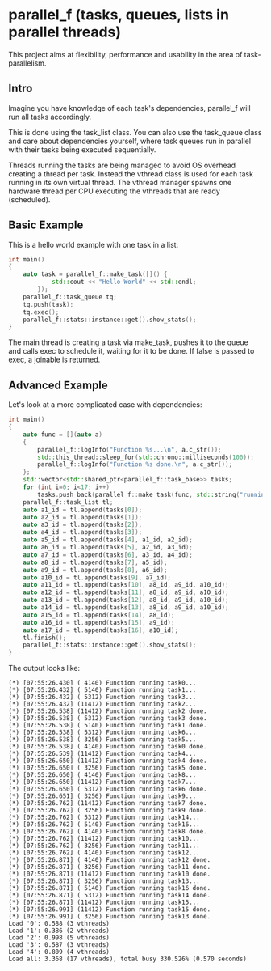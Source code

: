 # parallel_f (tasks, queues, lists in parallel threads)

This project aims at flexibility, performance and usability in the area of task-parallelism.


## Intro

Imagine you have knowledge of each task's dependencies, parallel_f will run all tasks accordingly.

This is done using the task_list class. You can also use the task_queue class and care about dependencies yourself,
where task queues run in parallel with their tasks being executed sequentially.

Threads running the tasks are being managed to avoid OS overhead creating a thread per task. Instead the vthread class is used for each
task running in its own virtual thread. The vthread manager spawns one hardware thread per CPU executing the vthreads that are ready (scheduled).


## Basic Example

This is a hello world example with one task in a list:

```c++
int main()
{
	auto task = parallel_f::make_task([]() {
			std::cout << "Hello World" << std::endl;
		});
	parallel_f::task_queue tq;
	tq.push(task);
	tq.exec();
	parallel_f::stats::instance::get().show_stats();
}
```

The main thread is creating a task via make_task, pushes it to the queue and calls exec to schedule it, waiting for it to be done. If false is passed to exec, a joinable is returned.


## Advanced Example

Let's look at a more complicated case with dependencies:

```c++
int main()
{
	auto func = [](auto a)
	{
		parallel_f::logInfo("Function %s...\n", a.c_str());
		std::this_thread::sleep_for(std::chrono::milliseconds(100));
		parallel_f::logInfo("Function %s done.\n", a.c_str());
	};
	std::vector<std::shared_ptr<parallel_f::task_base>> tasks;
	for (int i=0; i<17; i++)
		tasks.push_back(parallel_f::make_task(func, std::string("running task") + std::to_string(i)));
	parallel_f::task_list tl;
	auto a1_id = tl.append(tasks[0]);
	auto a2_id = tl.append(tasks[1]);
	auto a3_id = tl.append(tasks[2]);
	auto a4_id = tl.append(tasks[3]);
	auto a5_id = tl.append(tasks[4], a1_id, a2_id);
	auto a6_id = tl.append(tasks[5], a2_id, a3_id);
	auto a7_id = tl.append(tasks[6], a3_id, a4_id);
	auto a8_id = tl.append(tasks[7], a5_id);
	auto a9_id = tl.append(tasks[8], a6_id);
	auto a10_id = tl.append(tasks[9], a7_id);
	auto a11_id = tl.append(tasks[10], a8_id, a9_id, a10_id);
	auto a12_id = tl.append(tasks[11], a8_id, a9_id, a10_id);
	auto a13_id = tl.append(tasks[12], a8_id, a9_id, a10_id);
	auto a14_id = tl.append(tasks[13], a8_id, a9_id, a10_id);
	auto a15_id = tl.append(tasks[14], a8_id);
	auto a16_id = tl.append(tasks[15], a9_id);
	auto a17_id = tl.append(tasks[16], a10_id);
	tl.finish();
	parallel_f::stats::instance::get().show_stats();
}
```

The output looks like:

```text
(*) [07:55:26.430] ( 4140) Function running task0...
(*) [07:55:26.432] ( 5140) Function running task1...
(*) [07:55:26.432] ( 5312) Function running task3...
(*) [07:55:26.432] (11412) Function running task2...
(*) [07:55:26.538] (11412) Function running task2 done.
(*) [07:55:26.538] ( 5312) Function running task3 done.
(*) [07:55:26.538] ( 5140) Function running task1 done.
(*) [07:55:26.538] ( 5312) Function running task6...
(*) [07:55:26.538] ( 3256) Function running task5...
(*) [07:55:26.538] ( 4140) Function running task0 done.
(*) [07:55:26.539] (11412) Function running task4...
(*) [07:55:26.650] (11412) Function running task4 done.
(*) [07:55:26.650] ( 3256) Function running task5 done.
(*) [07:55:26.650] ( 4140) Function running task8...
(*) [07:55:26.650] (11412) Function running task7...
(*) [07:55:26.650] ( 5312) Function running task6 done.
(*) [07:55:26.651] ( 3256) Function running task9...
(*) [07:55:26.762] (11412) Function running task7 done.
(*) [07:55:26.762] ( 3256) Function running task9 done.
(*) [07:55:26.762] ( 5312) Function running task14...
(*) [07:55:26.762] ( 5140) Function running task16...
(*) [07:55:26.762] ( 4140) Function running task8 done.
(*) [07:55:26.762] (11412) Function running task10...
(*) [07:55:26.762] ( 3256) Function running task11...
(*) [07:55:26.762] ( 4140) Function running task12...
(*) [07:55:26.871] ( 4140) Function running task12 done.
(*) [07:55:26.871] ( 3256) Function running task11 done.
(*) [07:55:26.871] (11412) Function running task10 done.
(*) [07:55:26.871] ( 3256) Function running task13...
(*) [07:55:26.871] ( 5140) Function running task16 done.
(*) [07:55:26.871] ( 5312) Function running task14 done.
(*) [07:55:26.871] (11412) Function running task15...
(*) [07:55:26.991] (11412) Function running task15 done.
(*) [07:55:26.991] ( 3256) Function running task13 done.
Load '0': 0.588 (3 vthreads)
Load '1': 0.386 (2 vthreads)
Load '2': 0.998 (5 vthreads)
Load '3': 0.587 (3 vthreads)
Load '4': 0.809 (4 vthreads)
Load all: 3.368 (17 vthreads), total busy 330.526% (0.570 seconds)
```
